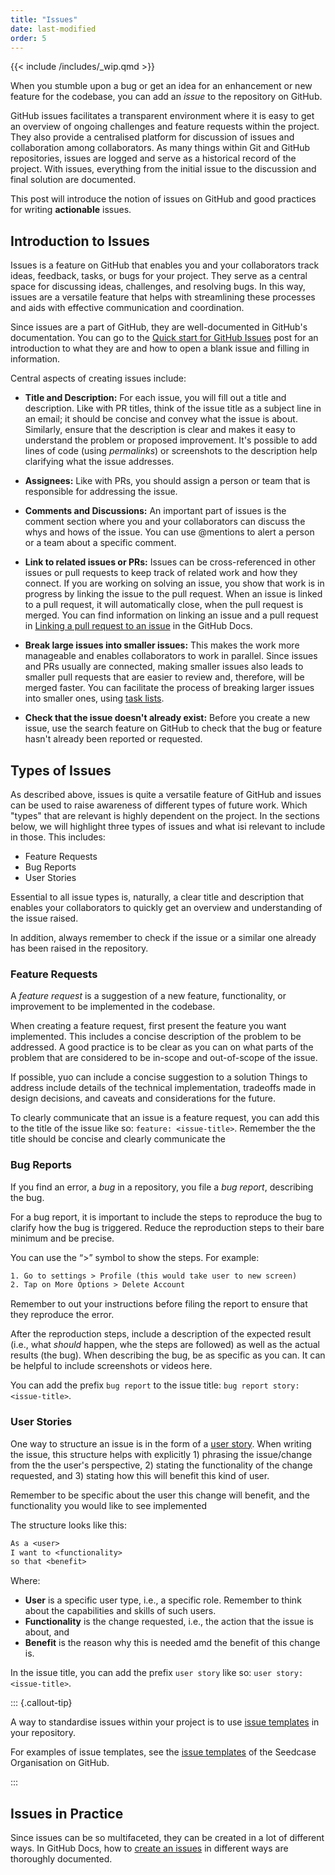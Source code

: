 ```yaml
---
title: "Issues"
date: last-modified
order: 5
---
```


{{< include /includes/_wip.qmd >}}

When you stumble upon a bug or get an idea for an enhancement or new feature for the codebase, you can add an *issue* to the repository on GitHub.

GitHub issues facilitates a transparent environment where it is easy to get an overview of ongoing challenges and feature requests within the project. They also provide a centralised platform for discussion of issues and collaboration among collaborators. As many things within Git and GitHub repositories, issues are logged and serve as a historical record of the project. With issues, everything from the initial issue to the discussion and final solution are documented.

This post will introduce the notion of issues on GitHub and good practices for writing **actionable** issues.

## Introduction to Issues

Issues is a feature on GitHub that enables you and your collaborators track ideas, feedback, tasks, or bugs for your project. They serve as a central space for discussing ideas, challenges, and resolving bugs. In this way, issues are a versatile feature that helps with streamlining these processes and aids with effective communication and coordination.

Since issues are a part of GitHub, they are well-documented in GitHub's documentation. You can go to the [Quick start for GitHub Issues](https://docs.github.com/en/issues/tracking-your-work-with-issues/quickstart) post for an introduction to what they are and how to open a blank issue and filling in information.

Central aspects of creating issues include:

- **Title and Description:** For each issue, you will fill out a title and description. Like with PR titles, think of the issue title as a subject line in an email; it should be concise and convey what the issue is about. Similarly, ensure that the description is clear and makes it easy to understand the problem or proposed improvement. It's possible to add lines of code (using *permalinks*) or screenshots to the description help clarifying what the issue addresses.

- **Assignees:** Like with PRs, you should assign a person or team that is responsible for addressing the issue.

- **Comments and Discussions:** An important part of issues is the comment section where you and your collaborators can discuss the whys and hows of the issue. You can use @mentions to alert a person or a team about a specific comment.

- **Link to related issues or PRs:** Issues can be cross-referenced in other issues or pull requests to keep track of related work and how they connect. If you are working on solving an issue, you show that work is in progress by linking the issue to the pull request. When an issue is linked to a pull request, it will automatically close, when the pull request is merged. You can find information on linking an issue and a pull request in [Linking a pull request to an issue](https://docs.github.com/en/issues/tracking-your-work-with-issues/linking-a-pull-request-to-an-issue#linking-a-pull-request-to-an-issue-using-a-keyword) in the GitHub Docs.

- **Break large issues into smaller issues:** This makes the work more manageable and enables collaborators to work in parallel. Since issues and PRs usually are connected, making smaller issues also leads to smaller pull requests that are easier to review and, therefore, will be merged faster. You can facilitate the process of breaking larger issues into smaller ones, using [task lists](https://docs.github.com/en/issues/tracking-your-work-with-issues/quickstart#adding-a-task-list).

- **Check that the issue doesn't already exist:** Before you create a new issue, use the search feature on GitHub to check that the bug or feature hasn't already been reported or requested.

## Types of Issues

As described above, issues is quite a versatile feature of GitHub and issues can be used to raise awareness of different types of future work. Which "types" that are relevant is highly dependent on the project. In the sections below, we will highlight three types of issues and what isi relevant to include in those. This includes:

- Feature Requests
- Bug Reports
- User Stories

Essential to all issue types is, naturally, a clear title and description that enables your collaborators to quickly get an overview and understanding of the issue raised.

In addition, always remember to check if the issue or a similar one already has been raised in the repository.

### Feature Requests

A *feature request* is a suggestion of a new feature, functionality, or improvement to be implemented in the codebase.

When creating a feature request, first present the feature you want implemented. This includes a concise description of the problem to be addressed. A good practice is to be clear as you can on what parts of the problem that are considered to be in-scope and out-of-scope of the issue.

If possible, yuo can include a concise suggestion to a solution Things to address include details of the technical implementation, tradeoffs made in design decisions, and caveats and considerations for the future.

To clearly communicate that an issue is a feature request, you can add this to the title of the issue like so: `feature: <issue-title>`. Remember the the title should be concise and clearly communicate the 

### Bug Reports

If you find an error, a *bug* in a repository, you file a *bug report*, describing the bug.

For a bug report, it is important to include the steps to reproduce the bug to clarify how the bug is triggered. Reduce the reproduction steps to their bare minimum and be precise.

You can use the “>” symbol to show the steps.
For example:

```default
1. Go to settings > Profile (this would take user to new screen)
2. Tap on More Options > Delete Account
```

Remember to out your instructions before filing the report to ensure that they reproduce the error.

After the reproduction steps, include a description of the expected result (i.e., what *should* happen, whe the steps are followed) as well as the actual results (the bug). When describing the bug, be as specific as you can. It can be helpful to include screenshots or videos here.

You can add the prefix `bug report` to the issue title: `bug report story: <issue-title>`.

### User Stories

One way to structure an issue is in the form of a [user story](https://www.atlassian.com/agile/project-management/user-stories). When writing the issue, this structure helps with explicitly 1) phrasing the issue/change from the the user's perspective, 2) stating the functionality of the change requested, and 3) stating how this will benefit this kind of user.

Remember to be specific about the user this change will benefit, and the functionality you would like to see implemented

The structure looks like this:

```default
As a <user>
I want to <functionality>
so that <benefit>
```

Where:

- **User** is a specific user type, i.e., a specific role. Remember to think about the capabilities and skills of such users.
- **Functionality** is the change requested, i.e., the action that the issue is about, and
- **Benefit** is the reason why this is needed amd the benefit of this change is.

In the issue title, you can add the prefix `user story` like so: `user story: <issue-title>`.

::: {.callout-tip}

A way to standardise issues within your project is to use [issue templates](https://docs.github.com/en/communities/using-templates-to-encourage-useful-issues-and-pull-requests/configuring-issue-templates-for-your-repository) in your repository.

For examples of issue templates, see the [issue templates](https://github.com/seedcase-project/.github/tree/main/.github/ISSUE_TEMPLATE) of the Seedcase Organisation on GitHub.

:::

## Issues in Practice

Since issues can be so multifaceted, they can be created in a lot of different ways. In GitHub Docs, how to [create an issues](https://docs.github.com/en/issues/tracking-your-work-with-issues/creating-an-issue) in different ways are thoroughly documented.

